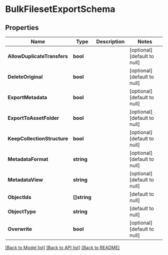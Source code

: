# BulkFilesetExportSchema

## Properties
Name | Type | Description | Notes
------------ | ------------- | ------------- | -------------
**AllowDuplicateTransfers** | **bool** |  | [optional] [default to null]
**DeleteOriginal** | **bool** |  | [optional] [default to null]
**ExportMetadata** | **bool** |  | [optional] [default to null]
**ExportToAssetFolder** | **bool** |  | [optional] [default to null]
**KeepCollectionStructure** | **bool** |  | [optional] [default to null]
**MetadataFormat** | **string** |  | [optional] [default to null]
**MetadataView** | **string** |  | [optional] [default to null]
**ObjectIds** | **[]string** |  | [default to null]
**ObjectType** | **string** |  | [default to null]
**Overwrite** | **bool** |  | [optional] [default to null]

[[Back to Model list]](../README.md#documentation-for-models) [[Back to API list]](../README.md#documentation-for-api-endpoints) [[Back to README]](../README.md)


